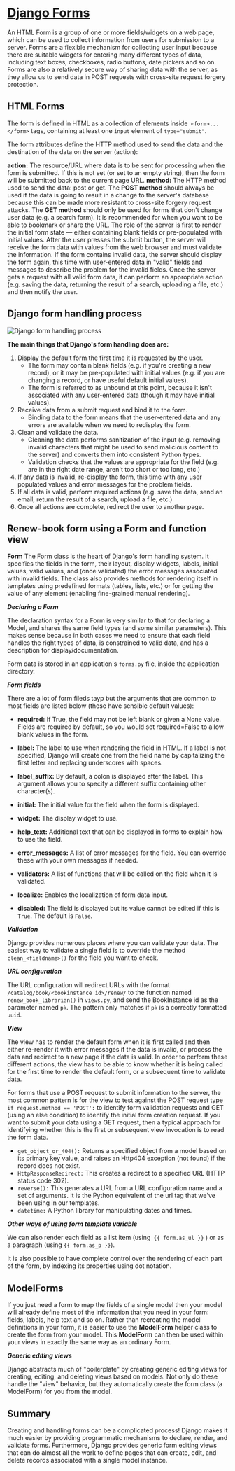 # [Django Forms](https://developer.mozilla.org/en-US/docs/Learn/Server-side/Django/Forms)

An HTML Form is a group of one or more fields/widgets on a web page, which can be used to collect information from users for submission to a server. Forms are a flexible mechanism for collecting user input because there are suitable widgets for entering many different types of data, including text boxes, checkboxes, radio buttons, date pickers and so on. Forms are also a relatively secure way of sharing data with the server, as they allow us to send data in POST requests with cross-site request forgery protection.

## HTML Forms

The form is defined in HTML as a collection of elements inside``` <form>...</form>``` tags, containing at least one ```input``` element of ```type="submit"```.

 The form attributes define the HTTP method used to send the data and the destination of the data on the server (action):

**action:** The resource/URL where data is to be sent for processing when the form is submitted. If this is not set (or set to an empty string), then the form will be submitted back to the current page URL.
**method:** The HTTP method used to send the data: post or get.
The **POST method** should always be used if the data is going to result in a change to the server's database because this can be made more resistant to cross-site forgery request attacks.
The **GET method** should only be used for forms that don't change user data (e.g. a search form). It is recommended for when you want to be able to bookmark or share the URL.
The role of the server is first to render the initial form state — either containing blank fields or pre-populated with initial values. After the user presses the submit button, the server will receive the form data with values from the web browser and must validate the information. If the form contains invalid data, the server should display the form again, this time with user-entered data in "valid" fields and messages to describe the problem for the invalid fields. Once the server gets a request with all valid form data, it can perform an appropriate action (e.g. saving the data, returning the result of a search, uploading a file, etc.) and then notify the user.

## Django form handling process

![Django form handling process](https://mdn.mozillademos.org/files/14205/Form%20Handling%20-%20Standard.png)

**The main things that Django's form handling does are:**

1. Display the default form the first time it is requested by the user.
    - The form may contain blank fields (e.g. if you're creating a new record), or it may be pre-populated with initial values (e.g. if you are changing a record, or have useful default initial values).
    - The form is referred to as unbound at this point, because it isn't associated with any user-entered data (though it may have initial values).
2. Receive data from a submit request and bind it to the form.
    - Binding data to the form means that the user-entered data and any errors are available when we need to redisplay the form.
3. Clean and validate the data.
    - Cleaning the data performs sanitization of the input (e.g. removing invalid characters that might be used to send malicious content to the server) and converts them into consistent Python types.
    - Validation checks that the values are appropriate for the field (e.g. are in the right date range, aren't too short or too long, etc.)
4. If any data is invalid, re-display the form, this time with any user populated values and error messages for the problem fields.
5. If all data is valid, perform required actions (e.g. save the data, send an email, return the result of a search, upload a file, etc.)
6. Once all actions are complete, redirect the user to another page.


## Renew-book form using a Form and function view

**Form**
The Form class is the heart of Django's form handling system. It specifies the fields in the form, their layout, display widgets, labels, initial values, valid values, and (once validated) the error messages associated with invalid fields. The class also provides methods for rendering itself in templates using predefined formats (tables, lists, etc.) or for getting the value of any element (enabling fine-grained manual rendering).

***Declaring a Form***

The declaration syntax for a Form is very similar to that for declaring a Model, and shares the same field types (and some similar parameters). This makes sense because in both cases we need to ensure that each field handles the right types of data, is constrained to valid data, and has a description for display/documentation.

Form data is stored in an application's ```forms.py``` file, inside the application directory. 

***Form fields***

There are a lot of form fileds tayp but the arguments that are common to most fields are listed below (these have sensible default values):

- **required:** If True, the field may not be left blank or given a None value. Fields are required by default, so you would set required=False to allow blank values in the form.

- **label:** The label to use when rendering the field in HTML. If a label is not specified, Django will create one from the field name by capitalizing the first letter and replacing underscores with spaces.

- **label_suffix:** By default, a colon is displayed after the label. This argument allows you to specify a different suffix containing other character(s).

- **initial:** The initial value for the field when the form is displayed.

- **widget:** The display widget to use.

- **help_text:** Additional text that can be displayed in forms to explain how to use the field.

- **error_messages:** A list of error messages for the field. You can override these with your own messages if needed.

- **validators:** A list of functions that will be called on the field when it is validated.

- **localize:** Enables the localization of form data input.

- **disabled:** The field is displayed but its value cannot be edited if this is ```True```. The default is ```False```.

***Validation***

Django provides numerous places where you can validate your data. The easiest way to validate a single field is to override the method ```clean_<fieldname>()``` for the field you want to check. 

***URL configuration***

The URL configuration will redirect URLs with the format``` /catalog/book/<bookinstance id>/renew/``` to the function named ```renew_book_librarian()``` in ```views.py```, and send the BookInstance id as the parameter named ```pk```. The pattern only matches if ```pk``` is a correctly formatted ```uuid```.

***View***

The view has to render the default form when it is first called and then either re-render it with error messages if the data is invalid, or process the data and redirect to a new page if the data is valid. In order to perform these different actions, the view has to be able to know whether it is being called for the first time to render the default form, or a subsequent time to validate data. 

For forms that use a POST request to submit information to the server, the most common pattern is for the view to test against the POST request type ```if request.method == 'POST':``` to identify form validation requests and GET (using an else condition) to identify the initial form creation request. If you want to submit your data using a GET request, then a typical approach for identifying whether this is the first or subsequent view invocation is to read the form data.

- ```get_object_or_404():``` Returns a specified object from a model based on its primary key value, and raises an Http404 exception (not found) if the record does not exist. 
- ```HttpResponseRedirect:``` This creates a redirect to a specified URL (HTTP status code 302). 
- ```reverse():``` This generates a URL from a URL configuration name and a set of arguments. It is the Python equivalent of the url tag that we've been using in our templates.
- ```datetime:``` A Python library for manipulating dates and times. 

***Other ways of using form template variable*** 

We can also render each field as a list item (using``` {{ form.as_ul }}``` ) or as a paragraph (using ```{{ form.as_p }}```).

It is also possible to have complete control over the rendering of each part of the form, by indexing its properties using dot notation. 

## ModelForms

If you just need a form to map the fields of a single model then your model will already define most of the information that you need in your form: fields, labels, help text and so on. Rather than recreating the model definitions in your form, it is easier to use the **ModelForm** helper class to create the form from your model. This **ModelForm** can then be used within your views in exactly the same way as an ordinary Form.

***Generic editing views***

Django abstracts much of "boilerplate" by creating generic editing views for creating, editing, and deleting views based on models. Not only do these handle the "view" behavior, but they automatically create the form class (a ModelForm) for you from the model.

## Summary

Creating and handling forms can be a complicated process! Django makes it much easier by providing programmatic mechanisms to declare, render, and validate forms. Furthermore, Django provides generic form editing views that can do almost all the work to define pages that can create, edit, and delete records associated with a single model instance.
